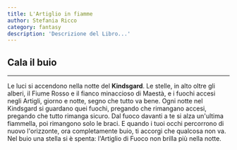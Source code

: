 ```yaml
---
title: L'Artiglio in fiamme
author: Stefania Ricco
category: fantasy
description: 'Descrizione del Libro...'
---
```


## Cala il buio

---
Le luci si accendono nella notte del **Kindsgard**.
Le stelle, in alto oltre gli alberi, il Fiume Rosso e il fianco minaccioso di Maestà, e i fuochi accesi negli Artigli, giorno e notte, segno che tutto va bene. Ogni notte nel Kindsgard si guardano quei fuochi, pregando che rimangano accesi, pregando che tutto rimanga sicuro.
Dal fuoco davanti a te si alza un'ultima fiammella, poi rimangono solo le braci.
E quando i tuoi occhi percorrono di nuovo l'orizzonte, ora completamente buio, ti accorgi che qualcosa non va.
Nel buio una stella si è spenta: l'Artiglio di Fuoco non brilla più nella notte.
